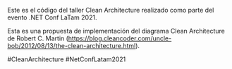 Este es el código del taller Clean Architecture realizado como parte del evento .NET Conf LaTam 2021.

Esta es una propuesta de implementación del diagrama Clean Architecture de Robert C. Martin (https://blog.cleancoder.com/uncle-bob/2012/08/13/the-clean-architecture.html).

#CleanArchitecture #NetConfLatam2021
